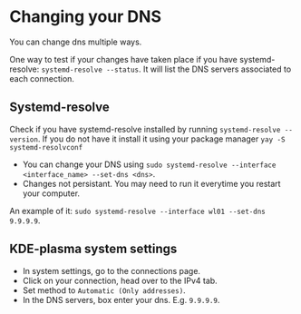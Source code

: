 # Changing your DNS

You can change dns multiple ways.

One way to test if your changes have taken place if you have systemd-resolve: `systemd-resolve --status`. It will list the DNS servers associated to each connection.

## Systemd-resolve

Check if you have systemd-resolve installed by running `systemd-resolve --version`. If you do not have it install it using your package manager `yay -S systemd-resolvconf`

- You can change your DNS using `sudo systemd-resolve --interface <interface_name> --set-dns <dns>`.
- Changes not persistant. You may need to run it everytime you restart your computer.

An example of it: `sudo systemd-resolve --interface wl01 --set-dns 9.9.9.9`.

## KDE-plasma system settings

- In system settings, go to the connections page.
- Click on your connection, head over to the IPv4 tab.
- Set method to `Automatic (Only addresses)`.
- In the DNS servers, box enter your dns. E.g. `9.9.9.9`.
